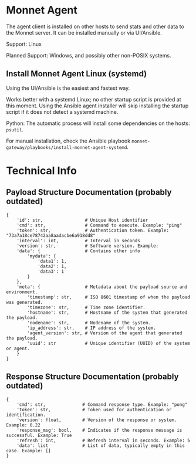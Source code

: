 # Monnet Agent

The agent client is installed on other hosts to send stats and other data to the Monnet server. It can be installed manually or via UI/Ansible.

Support: Linux

Planned Support: Windows, and possibly other non-POSIX systems.

## Install Monnet Agent Linux (systemd)

Using the UI/Ansible is the easiest and fastest way.

Works better with a systemd Linux; no other startup script is provided at this moment. Using the Ansible agent installer will skip installing the startup script if it does not detect a systemd machine.

Python: The automatic process will install some dependencies on the hosts: `psutil`.

For manual installation, check the Ansible playbook `monnet-gateway/playbooks/install-monnet-agent-systemd`.

# Technical Info

## Payload Structure Documentation (probably outdated)

```
{
    'id': str,                # Unique Host identifier
    'cmd': str,               # Command to execute. Example: "ping"
    'token': str,             # Authentication token. Example: "73a7a18ce78742aa8aadacbe6a918dd8"
    'interval': int,          # Interval in seconds
    'version': str,           # Software version. Example:
    'data': {                 # Contains other info
        'mydata': {
            'data1': 1,
            'data2': 1,
            'data3': 1
        }
    },
    'meta': {                 # Metadata about the payload source and environment.
        'timestamp': str,     # ISO 8601 timestamp of when the payload was generated.
        'timezone': str,      # Time zone identifier.
        'hostname': str,      # Hostname of the system that generated the payload.
        'nodename': str,      # Nodename of the system.
        'ip_address': str,    # IP address of the system.
        'agent_version': str, # Version of the agent that generated the payload.
        'uuid': str           # Unique identifier (UUID) of the system or agent.
    }
}
```

## Response Structure Documentation (probably outdated)

```
{
    'cmd': str,              # Command response type. Example: "pong"
    'token': str,            # Token used for authentication or identification.
    'version': float,        # Version of the response or system. Example: 0.22
    'response_msg': bool,    # Indicates if the response message is successful. Example: True
    'refresh': int,          # Refresh interval in seconds. Example: 5
    'data': list             # List of data, typically empty in this case. Example: []
}
```

